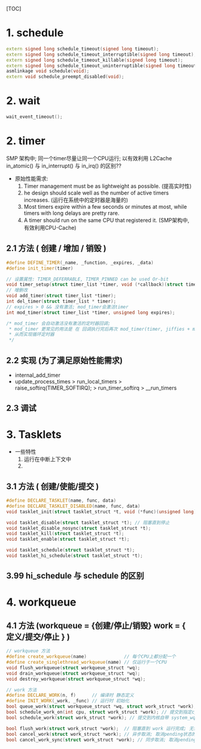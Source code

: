 [TOC]
# 1. schedule
```c++
extern signed long schedule_timeout(signed long timeout);
extern signed long schedule_timeout_interruptible(signed long timeout);
extern signed long schedule_timeout_killable(signed long timeout);
extern signed long schedule_timeout_uninterruptible(signed long timeout);
asmlinkage void schedule(void);
extern void schedule_preempt_disabled(void);
```

# 2. wait
```c++
wait_event_timeout();
```

# 2. timer
SMP 架构中; 同一个timer尽量让同一个CPU运行; 以有效利用 L2Cache
in_atomic() 与 in_interrupt() 与 in_irq() 的区别??
+ 原始性能需求:
    1. Timer management must be as lightweight as possible. (提高实时性)
    2. he design should scale well as the number of active timers increases. (运行在系统中的定时器是海量的)
    3. Most timers expire within a few seconds or minutes at most, while timers with long delays are pretty rare.
    4. A timer should run on the same CPU that registered it. (SMP架构中, 有效利用CPU-Cache)
## 2.1 方法 ( 创建 / 增加 / 销毁 )
```c++
#define DEFINE_TIMER(_name, _function, _expires, _data)
#define init_timer(timer)

// 设置属性: TIMER_DEFERRABLE, TIMER_PINNED can be used Or-bit
void timer_setup(struct timer_list *timer, void (*callback)(struct timer_list *), unsigned int flags);
// 增删改
void add_timer(struct timer_list *timer);
int del_timer(struct timer_list * timer);
// expires > 0 && 没有激活; mod_timer会激活timer
int mod_timer(struct timer_list *timer, unsigned long expires);

/* mod_timer 会自动激活没有激活的定时器回调;
 * mod_timer 更常见的用法是 在 回调执行完后再次 mod_timer(timer, jiffies + ms_to_jiffies(1000));
 * 从而实现循环定时器
 */
```
## 2.2 实现 (为了满足原始性能需求)
+ internal_add_timer
+ update_process_times > run_local_timers > raise_softirq(TIMER_SOFTIRQ); > run_timer_softirq > __run_timers
## 2.3 调试

# 3. Tasklets
+ 一些特性
    1. 运行在中断上下文中
    2. 
## 3.1 方法 ( 创建/使能/提交 )
```c++
#define DECLARE_TASKLET(name, func, data) 
#define DECLARE_TASKLET_DISABLED(name, func, data)
void tasklet_init(struct tasklet_struct *t, void (*func)(unsigned long),  unsigned long data);

void tasklet_disable(struct tasklet_struct *t); // 阻塞直到停止
void tasklet_disable_nosync(struct tasklet_struct *t);
void tasklet_kill(struct tasklet_struct *t);
void tasklet_enable(struct tasklet_struct *t);

void tasklet_schedule(struct tasklet_struct *t);
void tasklet_hi_schedule(struct tasklet_struct *t);
```
## 3.99 hi_schedule 与 schedule 的区别

# 4. workqueue
## 4.1 方法 (workqueue = {创建/停止/销毁} work = { 定义/提交/停止 } )
```c++
// workqueue 方法
#define create_workqueue(name)	            // 每个CPU上都分配一个
#define create_singlethread_workqueue(name)	// 仅运行于一个CPU
void flush_workqueue(struct workqueue_struct *wq);
void drain_workqueue(struct workqueue_struct *wq);
void destroy_workqueue(struct workqueue_struct *wq);

// work 方法
#define DECLARE_WORK(n, f)      // 编译时 静态定义
#define INIT_WORK(_work, _func) // 运行时 初始化
bool queue_work(struct workqueue_struct *wq, struct work_struct *work); // 提交到指定workqueue
bool schedule_work_on(int cpu, struct work_struct *work); // 提交到指定cpu
bool schedule_work(struct work_struct *work); // 提交到内核自带 system_wq

bool flush_work(struct work_struct *work);  // 阻塞直到 work 运行完成; 无论work在pending/flight
bool cancel_work(struct work_struct *work); // 异步取消; 取消pending状态的work; flight状态的直接返回
bool cancel_work_sync(struct work_struct *work); // 同步取消; 取消pending状态的work; flight状态 阻塞直到 work运行完成
```
